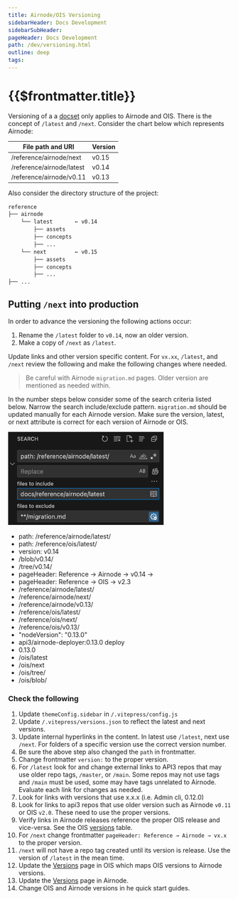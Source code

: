 ```yaml
---
title: Airnode/OIS Versioning
sidebarHeader: Docs Development
sidebarSubHeader:
pageHeader: Docs Development
path: /dev/versioning.html
outline: deep
tags:
---
```


<PageHeader/>

# {{$frontmatter.title}}

Versioning of a a [docset](/dev/docsets.md) only applies to Airnode and OIS.
There is the concept of `/latest` and `/next`. Consider the chart below which
represents Airnode:

| File path and URI         | Version |
| ------------------------- | ------- |
| /reference/airnode/next   | v0.15   |
| /reference/airnode/latest | v0.14   |
| /reference/airnode/v0.11  | v0.13   |

Also consider the directory structure of the project:

```sh
reference
├── airnode
    └── latest       ← v0.14
        ├── assets
        ├── concepts
        ├── ...
    └── next         ← v0.15
        ├── assets
        ├── concepts
        ├── ...
├── ...
```

## Putting `/next` into production

In order to advance the versioning the following actions occur:

1. Rename the `/latest` folder to `v0.14`, now an older version.
2. Make a copy of `/next` as `/latest`.

Update links and other version specific content. For `vx.xx`, `/latest`, and
`/next` review the following and make the following changes where needed.

> Be careful with Airnode `migration.md` pages. Older version are mentioned as
> needed within.

In the number steps below consider some of the search criteria listed below.
Narrow the search include/exclude pattern. `migration.md` should be updated
manually for each Airnode version. Make sure the version, latest, or next
attribute is correct for each version of Airnode or OIS.

<img src="./assets/images/version-search.png" style="width:350px"/>

- path: /reference/airnode/latest/
- path: /reference/ois/latest/
- version: v0.14
- /blob/v0.14/
- /tree/v0.14/
- pageHeader: Reference → Airnode → v0.14 →
- pageHeader: Reference → OIS → v2.3
- /reference/airnode/latest/
- /reference/airnode/next/
- /reference/airnode/v0.13/
- /reference/ois/latest/
- /reference/ois/next/
- /reference/ois/v0.13/
- "nodeVersion": "0.13.0"
- api3/airnode-deployer:0.13.0 deploy
- 0.13.0
- /ois/latest
- /ois/next
- /ois/tree/
- /ois/blob/

### Check the following

1. Update `themeConfig.sidebar` in `/.vitepress/config.js`
2. Update `/.vitepress/versions.json` to reflect the latest and next versions.
3. Update internal hyperlinks in the content. In latest use `/latest`, next use
   `/next`. For folders of a specific version use the correct version number.
4. Be sure the above step also changed the `path` in frontmatter.
5. Change frontmatter `version:` to the proper version.
6. For `/latest` look for and change external links to API3 repos that may use
   older repo tags, `/master`, or `/main`. Some repos may not use tags and
   `/main` must be used, some may have tags unrelated to Airnode. Evaluate each
   link for changes as needed.
7. Look for links with versions that use x.x.x (i.e. Admin cli, 0.12.0)
8. Look for links to api3 repos that use older version such as Airnode `v0.11`
   or OIS `v2.0`. These need to use the proper versions.
9. Verify links in Airnode releases reference the proper OIS release and
   vice-versa. See the OIS [versions](/reference/ois/latest/versions.md) table.
10. For `/next` change frontmatter `pageHeader: Reference → Airnode → vx.x` to
    the proper version.
11. `/next` will not have a repo tag created until its version is release. Use
    the version of `/latest` in the mean time.
12. Update the [Versions](/reference/ois/latest/versions.md) page in OIS which
    maps OIS versions to Airnode versions.
13. Update the [Versions](/reference/airnode/latest/versions.md) page in
    Airnode.
14. Change OIS and Airnode versions in he quick start guides.
